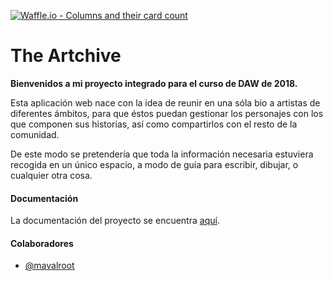 [![Waffle.io - Columns and their card count](https://badge.waffle.io/mavalroot/the-artchive.svg?columns=all)](https://waffle.io/mavalroot/the-artchive)

# The Artchive

**Bienvenidos a mi proyecto integrado para el curso de DAW de 2018.**

Esta aplicación web nace con la idea de reunir en una sóla bio a artistas de diferentes ámbitos, para que éstos puedan gestionar los personajes con los que componen sus historias, así como compartirlos con el resto de la comunidad.

De este modo se pretendería que toda la información necesaria estuviera recogida en un único espacio, a modo de guía para escribir, dibujar, o cualquier otra cosa.

#### Documentación
La documentación del proyecto se encuentra [aquí](https://mavalroot.github.io/the-artchive/).

#### Colaboradores
- [@mavalroot](https://github.com/mavalroot)
